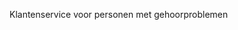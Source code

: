 <Token xmlns:xlink="http://www.w3.org/1999/xlink">Klantenservice voor personen met gehoorproblemen</Token>

<!--HONumber=Jun16_HO4-->



